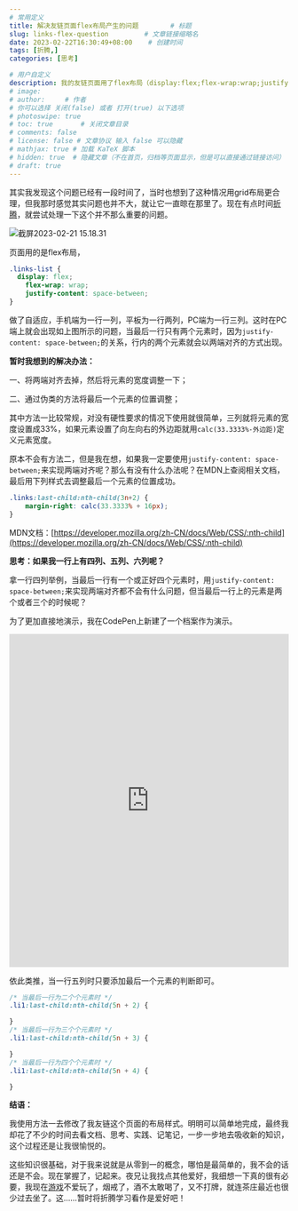 ```yaml
---
# 常用定义
title: 解决友链页面flex布局产生的问题        # 标题
slug: links-flex-question         # 文章链接缩略名
date: 2023-02-22T16:30:49+08:00    # 创建时间
tags: [折腾,]
categories: [思考]

# 用户自定义
description: 我的友链页面用了flex布局（display:flex;flex-wrap:wrap;justify-content:space-between;），每行三列，但最后一行只有两个元素时布局就会变得有点不合理。   # 描述
# image: 
# author:     # 作者
# 你可以选择 关闭(false) 或者 打开(true) 以下选项
# photoswipe: true
# toc: true       # 关闭文章目录
# comments: false
# license: false # 文章协议 输入 false 可以隐藏
# mathjax: true # 加载 KaTeX 脚本
# hidden: true  # 隐藏文章（不在首页，归档等页面显示，但是可以直接通过链接访问）
# draft: true
---
```


其实我发现这个问题已经有一段时间了，当时也想到了这种情况用grid布局更合理，但我那时感觉其实问题也并不大，就让它一直晾在那里了。现在有点时间[折腾](折腾.md)，就尝试处理一下这个并不那么重要的问题。

![截屏2023-02-21 15.18.31](https://sdn.qylao.com/laomai/2023/02/21/163f47843865e4-1.webp)

页面用的是flex布局，

```css
.links-list {
  display: flex;
	flex-wrap: wrap;
	justify-content: space-between;
}
```

做了自适应，手机端为一行一列，平板为一行两列，PC端为一行三列。这时在PC端上就会出现如上图所示的问题，当最后一行只有两个元素时，因为`justify-content: space-between;`的关系，行内的两个元素就会以两端对齐的方式出现。

**暂时我想到的解决办法：**

一、将两端对齐去掉，然后将元素的宽度调整一下；

二、通过伪类的方法将最后一个元素的位置调整；

其中方法一比较常规，对没有硬性要求的情况下使用就很简单，三列就将元素的宽度设置成33%，如果元素设置了向左向右的外边距就用`calc(33.3333%-外边距)`定义元素宽度。

原本不会有方法二，但是我在想，如果我一定要使用`justify-content: space-between;`来实现两端对齐呢？那么有没有什么办法呢？在MDN上查阅相关文档，最后用下列样式去调整最后一个元素的位置成功。

```css
.links:last-child:nth-child(3n+2) {
	margin-right: calc(33.3333% + 16px);
}
```

MDN文档：[https://developer.mozilla.org/zh-CN/docs/Web/CSS/:nth-child](https://developer.mozilla.org/zh-CN/docs/Web/CSS/:nth-child)

**思考：如果我一行上有四列、五列、六列呢？**

拿一行四列举例，当最后一行有一个或正好四个元素时，用`justify-content: space-between;`来实现两端对齐都不会有什么问题，但当最后一行上的元素是两个或者三个的时候呢？

为了更加直接地演示，我在CodePen上新建了一个档案作为演示。

<iframe height="600" style="width: 100%;" scrolling="no" title="flex布局——两端对齐2" src="https://codepen.io/skybbx/embed/oNPxwpO?default-tab=html%2Cresult&editable=true" frameborder="no" loading="lazy" allowtransparency="true" allowfullscreen="true">
  See the Pen <a href="https://codepen.io/skybbx/pen/oNPxwpO">
  flex布局——两端对齐2</a> by skybbx (<a href="https://codepen.io/skybbx">@skybbx</a>)
  on <a href="https://codepen.io">CodePen</a>.
</iframe>

依此类推，当一行五列时只要添加最后一个元素的判断即可。

```css
/* 当最后一行为二个个元素时 */
.li1:last-child:nth-child(5n + 2) {

}
/* 当最后一行为三个个元素时 */
.li1:last-child:nth-child(5n + 3) {

}
/* 当最后一行为四个个元素时 */
.li1:last-child:nth-child(5n + 4) {

}
```

**结语：**

我使用方法一去修改了我友链这个页面的布局样式。明明可以简单地完成，最终我却花了不少的时间去看文档、思考、实践、记笔记，一步一步地去吸收新的知识，这个过程还是让我很愉悦的。

这些知识很基础，对于我来说就是从零到一的概念，哪怕是最简单的，我不会的话还是不会。现在掌握了，记起来。夜兄让我找点其他爱好，我细想一下真的很有必要，我现在[游戏](游戏.md)不爱玩了，烟戒了，酒不太敢喝了，又不打牌，就连茶庄最近也很少过去坐了。这……暂时将折腾学习看作是爱好吧！
